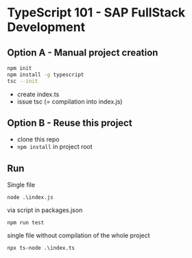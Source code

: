 # TypeScript 101 - SAP FullStack Development

## Option A - Manual project creation

```sh
npm init
npm install -g typescript
tsc --init
```

- create index.ts
- issue tsc (= compilation into index.js)

## Option B - Reuse this project

- clone this repo
- `npm install` in project root

## Run

Single file

`node .\index.js`

via script in packages.json

`npm run test`

single file without compilation of the whole project

`npx ts-node .\index.ts`
